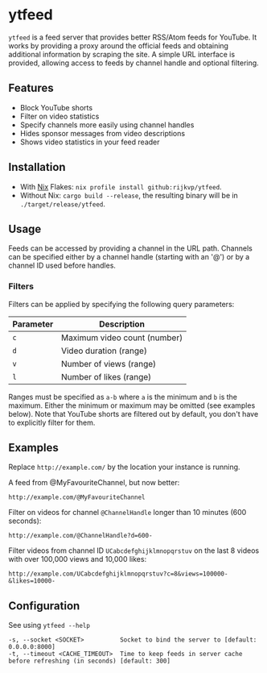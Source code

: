 # ytfeed

`ytfeed` is a feed server that provides better RSS/Atom feeds for YouTube.
It works by providing a proxy around the official feeds and obtaining additional information by scraping the site.
A simple URL interface is provided, allowing access to feeds by channel handle and optional filtering.

## Features

- Block YouTube shorts
- Filter on video statistics
- Specify channels more easily using channel handles
- Hides sponsor messages from video descriptions
- Shows video statistics in your feed reader

## Installation

- With [Nix](https://nixos.org/) Flakes: `nix profile install github:rijkvp/ytfeed`. 
- Without Nix: `cargo build --release`, the resulting binary will be in `./target/release/ytfeed`.

## Usage

Feeds can be accessed by providing a channel in the URL path. Channels can be specified either by a channel handle (starting with an '@') or by a channel ID used before handles.

### Filters

Filters can be applied by specifying the following query parameters:

Parameter | Description 
--- | ---
`c` | Maximum video count (number)
`d` | Video duration (range)
`v` | Number of views (range)
`l` | Number of likes (range)

Ranges must be specified as `a-b` where `a` is the minimum and `b` is the maximum. 
Either the minimum or maximum may be omitted (see examples below).
Note that YouTube shorts are filtered out by default, you don't have to explicitly filter for them.

## Examples

Replace `http://example.com/` by the location your instance is running.

A feed from @MyFavouriteChannel, but now better:
```
http://example.com/@MyFavouriteChannel
```

Filter on videos for channel `@ChannelHandle` longer than 10 minutes (600 seconds):
```
http://example.com/@ChannelHandle?d=600-
```

Filter videos from channel ID `UCabcdefghijklmnopqrstuv` on the last 8 videos with over 100,000 views and 10,000 likes:
```
http://example.com/UCabcdefghijklmnopqrstuv?c=8&views=100000-&likes=10000-
```

## Configuration

See using `ytfeed --help`
```
-s, --socket <SOCKET>          Socket to bind the server to [default: 0.0.0.0:8000]
-t, --timeout <CACHE_TIMEOUT>  Time to keep feeds in server cache before refreshing (in seconds) [default: 300]
```
